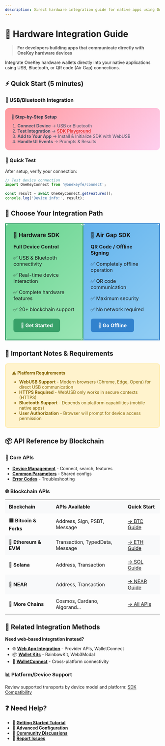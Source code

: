 ```yaml
---
description: Direct hardware integration guide for native apps using OneKey Hardware SDK and Air Gap SDK
---
```


# 🔧 Hardware Integration Guide

> **For developers building apps that communicate directly with OneKey hardware devices**

Integrate OneKey hardware wallets directly into your native applications using USB, Bluetooth, or QR code (Air Gap) connections.

## ⚡ Quick Start (5 minutes)

### 🔌 USB/Bluetooth Integration

<div style="background: linear-gradient(135deg, #ff9a9e 0%, #fecfef 100%); padding: 20px; border-radius: 12px; margin: 16px 0;">
  <h4 style="margin: 0 0 12px 0; color: #2d3748;">🚀 Step-by-Step Setup</h4>
  <ol style="margin: 0; padding-left: 20px; color: #4a5568;">
    <li><strong>Connect Device</strong> → USB or Bluetooth</li>
    <li><strong>Test Integration</strong> → <a href="https://hardware-example.onekeytest.com/expo-playground/" style="color: #e53e3e; font-weight: bold;">SDK Playground</a></li>
    <li><strong>Add to Your App</strong> → Install & Initialize SDK with WebUSB</li>
    <li><strong>Handle UI Events</strong> → Prompts & Results</li>
  </ol>
</div>

### 📱 Quick Test
After setup, verify your connection:
```javascript
// Test device connection
import OneKeyConnect from '@onekeyfe/connect';

const result = await OneKeyConnect.getFeatures();
console.log('Device info:', result);
```

## 🎯 Choose Your Integration Path

<table style="width: 100%; border-collapse: collapse; margin: 20px 0;">
<tr>
<td style="border: 3px solid #38a169; padding: 24px; border-radius: 12px; background: linear-gradient(135deg, #68d391 0%, #9ae6b4 100%); margin: 10px;">
  <h3 style="margin: 0 0 16px 0;">🔧 Hardware SDK</h3>
  <p><strong>Full Device Control</strong></p>
  <div style="margin: 12px 0;">
    <p>✅ USB & Bluetooth connectivity</p>
    <p>✅ Real-time device interaction</p>
    <p>✅ Complete hardware features</p>
    <p>✅ 20+ blockchain support</p>
  </div>
  <div style="margin-top: 20px;">
    <a href="../connect-to-hardware/hardware-sdk/started.md" style="background: #38a169; color: white; padding: 12px 24px; text-decoration: none; border-radius: 8px; font-weight: bold; display: inline-block;">🚀 Get Started</a>
  </div>
</td>
<td style="border: 3px solid #3182ce; padding: 24px; border-radius: 12px; background: linear-gradient(135deg, #63b3ed 0%, #90cdf4 100%); margin: 10px;">
  <h3 style="margin: 0 0 16px 0;">🔐 Air Gap SDK</h3>
  <p><strong>QR Code / Offline Signing</strong></p>
  <div style="margin: 12px 0;">
    <p>✅ Completely offline operation</p>
    <p>✅ QR code communication</p>
    <p>✅ Maximum security</p>
    <p>✅ No network required</p>
  </div>
  <div style="margin-top: 20px;">
    <a href="../connect-to-hardware/air-gap-sdk/started.md" style="background: #3182ce; color: white; padding: 12px 24px; text-decoration: none; border-radius: 8px; font-weight: bold; display: inline-block;">🔐 Go Offline</a>
  </div>
</td>
</tr>
</table>

## 📝 Important Notes & Requirements

<div style="background: #fff3cd; border: 2px solid #ffeaa7; padding: 20px; border-radius: 8px; margin: 20px 0;">
  <h4 style="margin: 0 0 12px 0; color: #856404;">⚠️ Platform Requirements</h4>
  <ul style="margin: 0; color: #856404;">
    <li><strong>WebUSB Support</strong> - Modern browsers (Chrome, Edge, Opera) for direct USB communication</li>
    <li><strong>HTTPS Required</strong> - WebUSB only works in secure contexts (HTTPS)</li>
    <li><strong>Bluetooth Support</strong> - Depends on platform capabilities (mobile native apps)</li>
    <li><strong>User Authorization</strong> - Browser will prompt for device access permission</li>
  </ul>
</div>

## 📦 API Reference by Blockchain

### 🔩 Core APIs
- [**Device Management**](../connect-to-hardware/hardware-sdk/api-reference/basic-api/) - Connect, search, features
- [**Common Parameters**](../connect-to-hardware/hardware-sdk/api-reference/common-params.md) - Shared configs
- [**Error Codes**](../connect-to-hardware/hardware-sdk/api-reference/error-code.md) - Troubleshooting

### 🌐 Blockchain APIs

<table style="width: 100%;">
<tr style="background: #f8f9fa;">
  <th style="padding: 12px; text-align: left;">Blockchain</th>
  <th style="padding: 12px; text-align: left;">APIs Available</th>
  <th style="padding: 12px; text-align: left;">Quick Start</th>
</tr>
<tr>
  <td style="padding: 12px;"><strong>🟨 Bitcoin & Forks</strong></td>
  <td style="padding: 12px;">Address, Sign, PSBT, Message</td>
  <td style="padding: 12px;"><a href="../connect-to-hardware/hardware-sdk/api-reference/bitcoin-and-bitcoin-forks/">→ BTC Guide</a></td>
</tr>
<tr style="background: #f8f9fa;">
  <td style="padding: 12px;"><strong>🔵 Ethereum & EVM</strong></td>
  <td style="padding: 12px;">Transaction, TypedData, Message</td>
  <td style="padding: 12px;"><a href="../connect-to-hardware/hardware-sdk/api-reference/ethereum-and-evm/">→ ETH Guide</a></td>
</tr>
<tr>
  <td style="padding: 12px;"><strong>🟬 Solana</strong></td>
  <td style="padding: 12px;">Address, Transaction</td>
  <td style="padding: 12px;"><a href="../connect-to-hardware/hardware-sdk/api-reference/solana/">→ SOL Guide</a></td>
</tr>
<tr style="background: #f8f9fa;">
  <td style="padding: 12px;"><strong>🌊 NEAR</strong></td>
  <td style="padding: 12px;">Address, Transaction</td>
  <td style="padding: 12px;"><a href="../connect-to-hardware/hardware-sdk/api-reference/near/">→ NEAR Guide</a></td>
</tr>
<tr>
  <td style="padding: 12px;"><strong>🐸 More Chains</strong></td>
  <td style="padding: 12px;">Cosmos, Cardano, Algorand...</td>
  <td style="padding: 12px;"><a href="../connect-to-hardware/hardware-sdk/api-reference/">→ All APIs</a></td>
</tr>
</table>

## 🔗 Related Integration Methods

**Need web-based integration instead?**
- 🌐 [**Web App Integration**](web-app-integration-developer.md) - Provider APIs, WalletConnect
- 📦 [**Wallet Kits**](../connect-to-software/support-wallet-kit/) - RainbowKit, Web3Modal
- 🔗 [**WalletConnect**](../connect-to-software/using-walletconnect/) - Cross-platform connectivity

### 📊 Platform/Device Support

Review supported transports by device model and platform: [SDK Compatibility](../connect-to-hardware/hardware-sdk/install-sdk.md#platform-device-support-matrix)

## ❓ Need Help?

- 🚀 [**Getting Started Tutorial**](../connect-to-hardware/hardware-sdk/tutorial.md)
- 📖 [**Advanced Configuration**](../connect-to-hardware/hardware-sdk/advanced/)
- 💬 [**Community Discussions**](https://github.com/OneKeyHQ/hardware-js-sdk/discussions)
- 🐛 [**Report Issues**](https://github.com/OneKeyHQ/hardware-js-sdk/issues)
